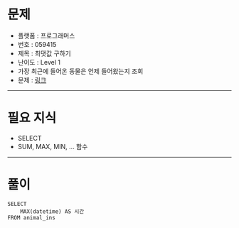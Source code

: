 # 문제
- 플랫폼 : 프로그래머스
- 번호 : 059415
- 제목 : 최댓값 구하기
- 난이도 : Level 1
- 가장 최근에 들어온 동물은 언제 들어왔는지 조회
- 문제 : <a href="https://school.programmers.co.kr/learn/courses/30/lessons/59415" target="_blank">링크</a>

---

# 필요 지식
- SELECT
- SUM, MAX, MIN, ... 함수

---

# 풀이
```mysql
SELECT
    MAX(datetime) AS 시간
FROM animal_ins
```
